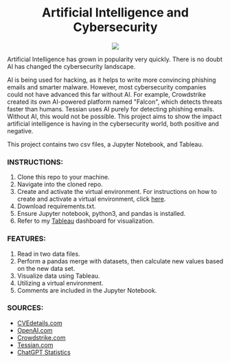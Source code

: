 <h1 align="center">Artificial Intelligence and Cybersecurity</h1>

<p align="center">
   <img src="https://github.com/taylorpk/AI-in-Cybersecurity/assets/112709093/97e0aabc-f0cb-4ebd-aca1-fafe2b5cb8aa/900/600">
</p>

Artificial Intelligence has grown in popularity very quickly. There is no doubt AI has changed the cybersecurity landscape. 
<p>
AI is being used for hacking, as it helps to write more convincing phishing emails and smarter malware. However, most cybersecurity companies could not have advanced this far without AI. For example, Crowdstrike created its own AI-powered platform named "Falcon", which detects threats faster than humans. Tessian uses AI purely for detecting phishing emails. Without AI, this would not be possible. This project aims to show the impact artificial intelligence is having in the cybersecurity world, both positive and negative.
</p>

 This project contains two csv files, a Jupyter Notebook, and Tableau.
### INSTRUCTIONS:
1. Clone this repo to your machine.
2. Navigate into the cloned repo.
3. Create and activate the virtual environment. For instructions on how to create and activate a virtual environment, click [here](https://docs.python.org/3/library/venv.html).
4. Download requirements.txt.
5. Ensure Jupyter notebook, python3, and pandas is installed.
6. Refer to my [Tableau](https://public.tableau.com/app/profile/taylor.kuo/viz/AI-In-Cybersecurity/affecting_cybersecurity#guest=n) dashboard for visualization.

### FEATURES:
1. Read in two data files.
2. Perform a pandas merge with datasets, then calculate new values based on the new data set.
3. Visualize data using Tableau.
4. Utilizing a virtual environment.
5. Comments are included in the Jupyter Notebook.
### SOURCES:
 - [CVEdetails.com](https://www.cvedetails.com/vulnerabilities-by-types.php)
 - [OpenAI.com](https://openai.com/)
 - [Crowdstrike.com](https://www.crowdstrike.com/)
 - [Tessian.com](https://www.tessian.com/)
 - [ChatGPT Statistics](https://www.demandsage.com/chatgpt-statistics/)
